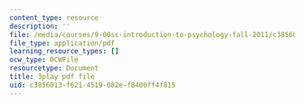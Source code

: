 ```yaml
---
content_type: resource
description: ''
file: /media/courses/9-00sc-introduction-to-psychology-fall-2011/c3856013f6214519082ef8400ff4f815_lanmHS0JwYI.pdf
file_type: application/pdf
learning_resource_types: []
ocw_type: OCWFile
resourcetype: Document
title: 3play pdf file
uid: c3856013-f621-4519-082e-f8400ff4f815
---
```

